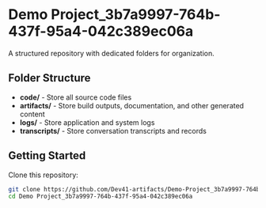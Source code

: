 # Demo Project_3b7a9997-764b-437f-95a4-042c389ec06a
A structured repository with dedicated folders for organization.

## Folder Structure

- **code/** - Store all source code files
- **artifacts/** - Store build outputs, documentation, and other generated content
- **logs/** - Store application and system logs
- **transcripts/** - Store conversation transcripts and records

## Getting Started

Clone this repository:
```bash
git clone https://github.com/Dev41-artifacts/Demo-Project_3b7a9997-764b-437f-95a4-042c389ec06a
cd Demo Project_3b7a9997-764b-437f-95a4-042c389ec06a
```
